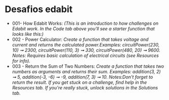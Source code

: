 # Desafios edabit

- 001- How Edabit Works:
  _(This is an introduction to how challenges on Edabit work. In the Code tab above you'll see a starter function that looks like this:)_
- 002 - Power Calculator:
  _Create a function that takes voltage and current and returns the calculated power.Examples: circuitPower(230, 10) ➞ 2300, circuitPower(110, 3) ➞ 330, circuitPower(480, 20) ➞ 9600. Notes: Requires basic calculation of electrical circuits (see Resources for info)._
- 003 - Return the Sum of Two Numbers:
  _Create a function that takes two numbers as arguments and returns their sum. Examples: addition(3, 2) ➞ 5, addition(-3, -6) ➞ -9, addition(7, 3) ➞ 10. Notes:Don't forget to return the result. If you get stuck on a challenge, find help in the Resources tab. If you're really stuck, unlock solutions in the Solutions tab._
